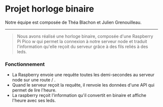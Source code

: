 # Projet horloge binaire
Notre équipe est composée de Théa Blachon et Julien Grenouilleau.
***
> Nous avons réalisé une horloge binaire, composée d'une Raspberry Pi Pico w qui permet la connexion à notre serveur node et traduit l'information qu'elle reçoit du serveur grâce à des fils reliés à des leds.

### Fonctionnement

- La Raspberry envoie une requête toutes les demi-secondes au serveur node sur une route / .
- Quand le serveur reçoit la requête, il renvoie les données d'une API qui permet de lire l'heure.
- La raspberry reçoit l'information qu'il convertit en binaire et affiche l'heure avec ses leds.